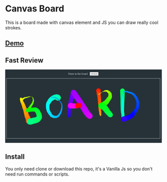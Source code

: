 # Canvas Board

This is a board made with canvas element and JS you can draw really cool strokes.

## [Demo](https://jcmexdev.github.io/canvas)

## Fast Review

![Review](demo.PNG)

## Install

You only need clone or download this repo, it's a Vanilla Js so you don't need run commands or scripts.
